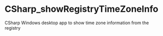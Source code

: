 # CSharp_showRegistryTimeZoneInfo
CSharp Windows desktop app to show time zone information from the registry
